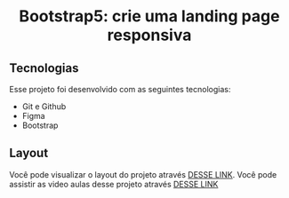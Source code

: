 <h1 align="center"> Bootstrap5: crie uma landing page responsiva </h1>

##  Tecnologias

Esse projeto foi desenvolvido com as seguintes tecnologias:


- Git e Github
- Figma
- Bootstrap

##  Layout

Você pode visualizar o layout do projeto através [DESSE LINK](https://www.figma.com/community/file/1416522959494233031). 
Você pode assistir as video aulas desse projeto através [DESSE LINK](https://cursos.alura.com.br/course/bootstrap5-landing-page-responsiva)
<br>
